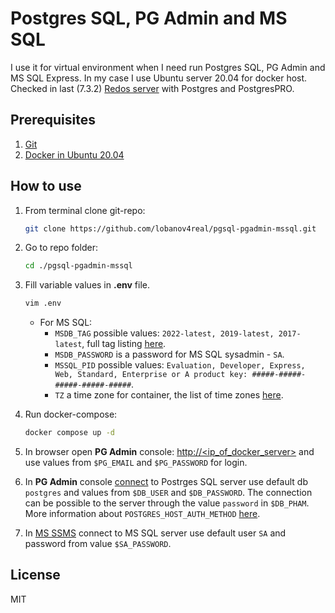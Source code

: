 # Postgres SQL, PG Admin and MS SQL

I use it for virtual environment when I need run Postgres SQL, PG Admin and MS SQL Express. In my case I use Ubuntu server 20.04 for docker host.
Checked in last (7.3.2) [Redos server](https://redos.red-soft.ru/product/downloads/) with Postgres and PostgresPRO.

## Prerequisites

1. [Git](https://git-scm.com/downloads)
2. [Docker in Ubuntu 20.04](https://github.com/lobanov4real/installation-guiedes/blob/main/install_docker_ubuntu_20-04.md)

## How to use

1. From terminal clone git-repo:

    ```bash
    git clone https://github.com/lobanov4real/pgsql-pgadmin-mssql.git
    ```

2. Go to repo folder:

    ```bash
    cd ./pgsql-pgadmin-mssql
    ```

3. Fill variable values in **.env** file.

    ```bash
    vim .env
    ```

    * For MS SQL:
        * `MSDB_TAG` possible values: `2022-latest, 2019-latest, 2017-latest`, full tag listing [here](https://hub.docker.com/_/microsoft-mssql-server).
        * `MSDB_PASSWORD` is a password for MS SQL sysadmin - `SA`.
        * `MSSQL_PID` possible values: `Evaluation, Developer, Express, Web, Standard, Enterprise or A product key: #####-#####-#####-#####-#####`.
        * `TZ` a time zone for container, the list of time zones [here](<https://en.wikipedia.org/wiki/List_of_tz_database_time_zones#List>).<p>


4. Run docker-compose:

    ```bash
    docker compose up -d
    ```

5. In browser open **PG Admin** console: [http://<ip_of_docker_server>](https://github.com/lobanov4real/pgsql-pgadmin-mssql/blob/master/README.md#how-to-use) and use values from `$PG_EMAIL` and `$PG_PASSWORD` for login.
6. In **PG Admin** console [connect](https://www.pgadmin.org/docs/pgadmin4/development/connecting.html) to Postrges SQL server use default db `postgres` and values from `$DB_USER` and `$DB_PASSWORD`. The connection can be possible to the server through the value ``password`` in `$DB_PHAM`. More information about `POSTGRES_HOST_AUTH_METHOD` [here](https://hub.docker.com/_/postgres).
7. In [MS SSMS](https://learn.microsoft.com/ru-ru/sql/ssms/download-sql-server-management-studio-ssms?view=sql-server-ver16) connect to MS SQL server use default user `SA` and password from value `$SA_PASSWORD`.

## License

MIT
